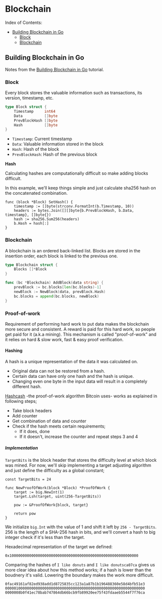 # Blockchain

Index of Contents:

* [Building Blockchain in Go](#building-blockchain-in-go)
  * [Block](#block)
  * [Blockchain](#blockchain)

## Building Blockchain in Go
Notes from the [Building Blockchain in Go](https://jeiwan.cc/posts/building-blockchain-in-go-part-1/) tutorial.

### Block

Every block stores the valuable information such as transactions, its version, timestamp, etc.


```go
type Block struct {
	Timestamp     int64
	Data          []byte
	PrevBlockHash []byte
	Hash          []byte
}
```

* `Timestamp`: Current timestamp
* `Data`: Valuable information stored in the block
* `Hash`: Hash of the block
* `PrevBlockHash`: Hash of the previous block

**Hash**

Calculating hashes are computationally difficult so make adding blocks difficult.

In this example, we'll keep things simple and just calculate sha256 hash on the concatenated combination.

```
func (block *Block) SetHash() {
	timestamp := []byte(strconv.FormatInt(b.Timestamp, 10))
	headers := bytes.Join([][]byte{b.PrevBlockHash, b.Data, timestamp}, []byte{})
	hash := sha256.Sum256(headers)
	b.Hash = hash[:]
}
```

### Blockchain

A blockchain is an ordered back-linked list. Blocks are stored in the insertion order,
each block is linked to the previous one.

```go
type Blockchain struct {
	Blocks []*Block
}

func (bc *Blockchain) AddBlock(data string) {
	prevBlock := bc.blocks[len(bc.blocks)-1]
	newBlock := NewBlock(data, prevBlock.Hash)
	bc.blocks = append(bc.blocks, newBlock)
}
```

### Proof-of-work

Requirement of performing hard work to put data makes the blockchain
more secure and consistent. A reward is paid for this hard work,
so people get paid for it (a.k.a mining). This mechanism is called
"proof-of-work" and it relies on hard & slow work, fast & easy proof verification.

#### Hashing

A hash is a unique representation of the data it was calculated on.

* Original data can not be restored from a hash.
* Certain data can have only one hash and the hash is unique.
* Changing even one byte in the input data will result in a completely different hash.

[Hashcash](https://en.wikipedia.org/wiki/Hashcash) -the proof-of-work algorithm Bitcoin uses- works
as explained in following steps;

* Take block headers
* Add counter
* Get combination of data and counter
* Check if the hash meets certain requirements;
  * If it does, done
  * If it doesn't, increase the counter and repeat steps 3 and 4


##### Implementation

`TargetBits` is the block header that stores the difficulty level at which block was mined.
For now, we'll skip implementing a target adjusting algorithm and just define the difficulty
as a global constant;

```
const TargetBits = 24

func NewProofOfWork(block *Block) *ProofOfWork {
	target := big.NewInt(1)
	target.Lsh(target, uint(256-TargetBits))

	pow := &ProofOfWork{block, target}

	return pow
}
```

We initialize `big.Int` with the value of 1 and shift it left by `256 - TargetBits`.
256 is the length of a SHA-256 hash in bits, and we'll convert a hash to big integer
check if it's less than the target.

Hexadecimal representation of the target we defined:

```
0x10000000000000000000000000000000000000000000000000000000000
```

Comparing the hashes of `I like donuts` and `I like donutsca07ca`
gives us more clear idea about how this method works; if a hash is lower
than the boudnery it's valid. Lowering the boundary makes the work more difficult.

```
0fac49161af82ed938add1d8725835cc123a1a87b1b196488360e58d4bfb51e3
0000010000000000000000000000000000000000000000000000000000000000
0000008b0f41ec78bab747864db66bcb9fb89920ee75f43fdaaeb5544f7f76ca
```
